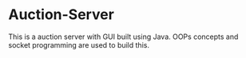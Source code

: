 # Auction-Server
This is a auction server with GUI built using Java. OOPs concepts and socket programming are used to build this.
